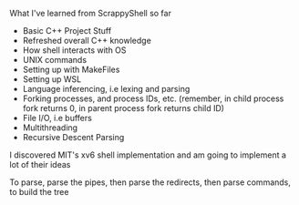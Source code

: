 What I've learned from ScrappyShell so far

- Basic C++ Project Stuff
- Refreshed overall C++ knowledge
- How shell interacts with OS
- UNIX commands
- Setting up with MakeFiles
- Setting up WSL
- Language inferencing, i.e lexing and parsing
- Forking processes, and process IDs, etc. (remember, in child process fork returns 0, in parent process fork returns child ID)
- File I/O, i.e buffers
- Multithreading
- Recursive Descent Parsing

I discovered MIT's xv6 shell implementation and am going to implement a lot of their ideas


To parse, parse the pipes, then parse the redirects, then parse commands, to build the tree